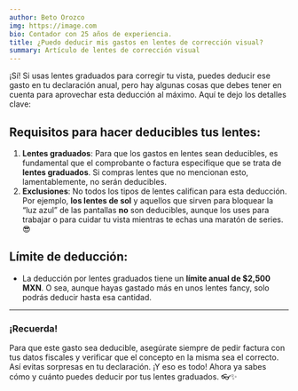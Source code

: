 ```yaml
---
author: Beto Orozco
img: https://image.com
bio: Contador con 25 años de experiencia.
title: ¿Puedo deducir mis gastos en lentes de corrección visual?
summary: Artículo de lentes de corrección visual
---
```

¡Sí! Si usas lentes graduados para corregir tu vista, puedes deducir ese gasto en tu declaración anual, pero hay algunas cosas que debes tener en cuenta para aprovechar esta deducción al máximo. Aquí te dejo los detalles clave:
## Requisitos para hacer deducibles tus lentes:
1. **Lentes graduados**: Para que los gastos en lentes sean deducibles, es fundamental que el comprobante o factura especifique que se trata de **lentes graduados**. Si compras lentes que no mencionan esto, lamentablemente, no serán deducibles.
2. **Exclusiones**: No todos los tipos de lentes califican para esta deducción. Por ejemplo, **los lentes de sol** y aquellos que sirven para bloquear la “luz azul” de las pantallas **no** son deducibles, aunque los uses para trabajar o para cuidar tu vista mientras te echas una maratón de series. :sunglasses:
## Límite de deducción:
- La deducción por lentes graduados tiene un **límite anual de $2,500 MXN**. O sea, aunque hayas gastado más en unos lentes fancy, solo podrás deducir hasta esa cantidad.
---
### ¡Recuerda!
Para que este gasto sea deducible, asegúrate siempre de pedir factura con tus datos fiscales y verificar que el concepto en la misma sea el correcto. Así evitas sorpresas en tu declaración.
¡Y eso es todo! Ahora ya sabes cómo y cuánto puedes deducir por tus lentes graduados. :eyeglasses::sparkles:

